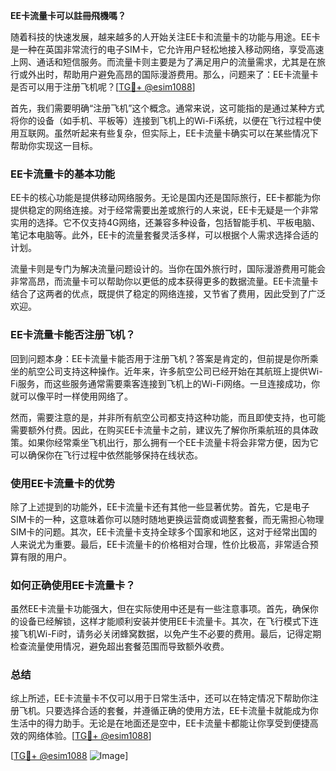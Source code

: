 **EE卡流量卡可以註冊飛機嗎？**

随着科技的快速发展，越来越多的人开始关注EE卡和流量卡的功能与用途。EE卡是一种在英国非常流行的电子SIM卡，它允许用户轻松地接入移动网络，享受高速上网、通话和短信服务。而流量卡则主要是为了满足用户的流量需求，尤其是在旅行或外出时，帮助用户避免高昂的国际漫游费用。那么，问题来了：EE卡流量卡是否可以用于注册飞机呢？[[TG💪+ @esim1088](https://t.me/s/esim1088)]

首先，我们需要明确“注册飞机”这个概念。通常来说，这可能指的是通过某种方式将你的设备（如手机、平板等）连接到飞机上的Wi-Fi系统，以便在飞行过程中使用互联网。虽然听起来有些复杂，但实际上，EE卡流量卡确实可以在某些情况下帮助你实现这一目标。

### EE卡流量卡的基本功能

EE卡的核心功能是提供移动网络服务。无论是国内还是国际旅行，EE卡都能为你提供稳定的网络连接。对于经常需要出差或旅行的人来说，EE卡无疑是一个非常实用的选择。它不仅支持4G网络，还兼容多种设备，包括智能手机、平板电脑、笔记本电脑等。此外，EE卡的流量套餐灵活多样，可以根据个人需求选择合适的计划。

流量卡则是专门为解决流量问题设计的。当你在国外旅行时，国际漫游费用可能会非常高昂，而流量卡可以帮助你以更低的成本获得更多的数据流量。EE卡流量卡结合了这两者的优点，既提供了稳定的网络连接，又节省了费用，因此受到了广泛欢迎。

### EE卡流量卡能否注册飞机？

回到问题本身：EE卡流量卡能否用于注册飞机？答案是肯定的，但前提是你所乘坐的航空公司支持这种操作。近年来，许多航空公司已经开始在其航班上提供Wi-Fi服务，而这些服务通常需要乘客连接到飞机上的Wi-Fi网络。一旦连接成功，你就可以像平时一样使用网络了。

然而，需要注意的是，并非所有航空公司都支持这种功能，而且即使支持，也可能需要额外付费。因此，在购买EE卡流量卡之前，建议先了解你所乘航班的具体政策。如果你经常乘坐飞机出行，那么拥有一个EE卡流量卡将会非常方便，因为它可以确保你在飞行过程中依然能够保持在线状态。

### 使用EE卡流量卡的优势

除了上述提到的功能外，EE卡流量卡还有其他一些显著优势。首先，它是电子SIM卡的一种，这意味着你可以随时随地更换运营商或调整套餐，而无需担心物理SIM卡的问题。其次，EE卡流量卡支持全球多个国家和地区，这对于经常出国的人来说尤为重要。最后，EE卡流量卡的价格相对合理，性价比极高，非常适合预算有限的用户。

### 如何正确使用EE卡流量卡？

虽然EE卡流量卡功能强大，但在实际使用中还是有一些注意事项。首先，确保你的设备已经解锁，这样才能顺利安装并使用EE卡流量卡。其次，在飞行模式下连接飞机Wi-Fi时，请务必关闭蜂窝数据，以免产生不必要的费用。最后，记得定期检查流量使用情况，避免超出套餐范围而导致额外收费。

### 总结

综上所述，EE卡流量卡不仅可以用于日常生活中，还可以在特定情况下帮助你注册飞机。只要选择合适的套餐，并遵循正确的使用方法，EE卡流量卡就能成为你生活中的得力助手。无论是在地面还是空中，EE卡流量卡都能让你享受到便捷高效的网络体验。[[TG💪+ @esim1088](https://t.me/s/esim1088)]

[[TG💪+ @esim1088](https://t.me/s/esim1088) ![Image](https://i.postimg.cc/4NQfJmqS/Snipaste-2025-05-13-00-14-12.png)]